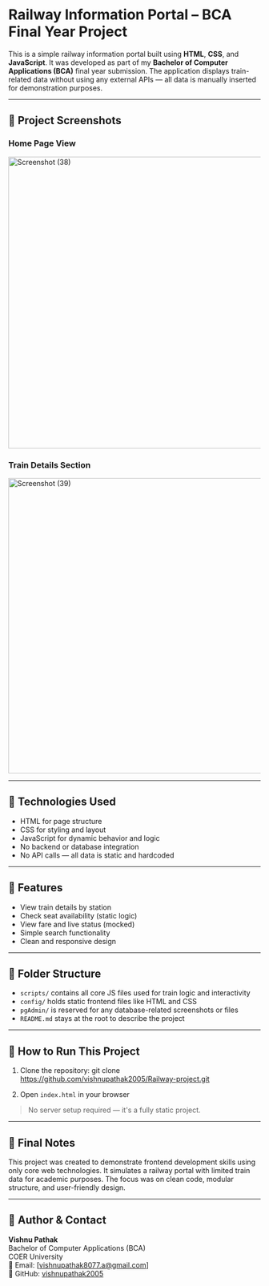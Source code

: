 # Railway Information Portal – BCA Final Year Project

This is a simple railway information portal built using **HTML**, **CSS**, and **JavaScript**. It was developed as part of my **Bachelor of Computer Applications (BCA)** final year submission. The application displays train-related data without using any external APIs — all data is manually inserted for demonstration purposes.

---

## 📸 Project Screenshots

### Home Page View
<img width="1366" height="583" alt="Screenshot (38)" src="https://github.com/user-attachments/assets/b2b94778-5e5c-4ba9-af8a-7129a37b36be" />


### Train Details Section
<img width="1366" height="590" alt="Screenshot (39)" src="https://github.com/user-attachments/assets/fd766e01-7d30-449a-9576-7d137ed9097c" />

---

## 🧰 Technologies Used

- HTML for page structure  
- CSS for styling and layout  
- JavaScript for dynamic behavior and logic  
- No backend or database integration  
- No API calls — all data is static and hardcoded

---

## 🎯 Features

- View train details by station  
- Check seat availability (static logic)  
- View fare and live status (mocked)  
- Simple search functionality  
- Clean and responsive design  

---
## 📁 Folder Structure

- `scripts/` contains all core JS files used for train logic and interactivity  
- `config/` holds static frontend files like HTML and CSS  
- `pgAdmin/` is reserved for any database-related screenshots or files  
- `README.md` stays at the root to describe the project

---

## 🚀 How to Run This Project

1. Clone the repository:
   git clone https://github.com/vishnupathak2005/Railway-project.git
   
2. Open `index.html` in your browser

> No server setup required — it's a fully static project.

---

## 📝 Final Notes

This project was created to demonstrate frontend development skills using only core web technologies. It simulates a railway portal with limited train data for academic purposes. The focus was on clean code, modular structure, and user-friendly design.

---

## 👤 Author & Contact

**Vishnu Pathak**  
Bachelor of Computer Applications (BCA)  
COER University  
📧 Email: [vishnupathak8077.a@gmail.com]  
🔗 GitHub: [vishnupathak2005](https://github.com/vishnupathak2005)
